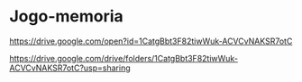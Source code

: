 # Jogo-memoria


https://drive.google.com/open?id=1CatgBbt3F82tiwWuk-ACVCvNAKSR7otC



https://drive.google.com/drive/folders/1CatgBbt3F82tiwWuk-ACVCvNAKSR7otC?usp=sharing
